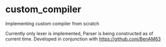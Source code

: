 # custom_compiler
Implementing custom compiler from scratch

Currently only lexer is implemented,  Parser is being constructed as of current time.
Developed in conjunction with https://github.com/BenAM63
